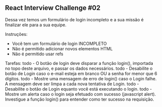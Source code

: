 
## React Interview Challenge #02
Dessa vez temos um formulário de login incompleto e a sua missão é finalizar ele para a sua equipe.

 Instruções:
 * Você tem um formulário de login INCOMPLETO
 * Não é permitido adicionar novos elementos HTML
 * Não é permitido usar refs

 Tarefas:
 todo - O botão de login deve disparar a função login(), importada no topo deste arquivo, e passar os dados necessários.
 todo - Desabilite o botão de Login caso o e-mail esteja em branco OU a senha for menor que 6 dígitos.
 todo - Mostre uma mensagem de erro de login() caso o Login falhe. A mensagem deve ser limpa a cada nova tentativa de Login.
 todo - Desabilite o botão de Login equanto você está executando o login.
 todo - Mostre um alerta caso o login seja efetuado com sucesso (javascript alert). Investigue a função login() para entender como ter sucesso na requisição.
